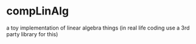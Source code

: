 # compLinAlg
a toy implementation of linear algebra things (in real life coding use a 3rd party library for this)
